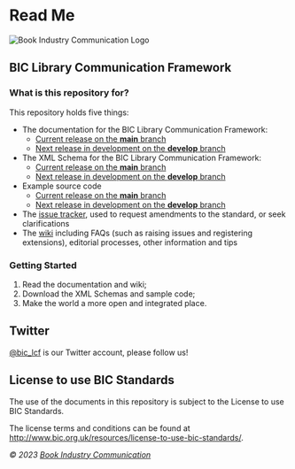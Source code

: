 # Read Me #

![Book Industry Communication Logo](docs/assets/bic-logo.png) 
## BIC Library Communication Framework ##

### What is this repository for? ###

This repository holds five things:

 * The documentation for the BIC Library Communication Framework:
     * [Current release on the __main__ branch](../../tree/main/docs)
     * [Next release in development on the __develop__ branch](../../tree/develop/docs)
 * The XML Schema for the BIC Library Communication Framework:
     * [Current release on the __main__ branch](../../tree/main/lcf-schema/src/main/resources)
     * [Next release in development on the __develop__ branch](../../tree/develop/lcf-schema/src/main/resources)
 * Example source code
     * [Current release on the __main__ branch](../../tree/main/lcf-samples)
     * [Next release in development on the __develop__ branch](../../tree/develop/lcf-samples/)    
 * The [issue tracker](../../issues), used to request amendments to the standard, or seek clarifications
 * The [wiki](../../wiki) including FAQs (such as raising issues and registering extensions), editorial processes, other information and tips

### Getting Started ###
1. Read the documentation and wiki;
2. Download the XML Schemas and sample code;
3. Make the world a more open and integrated place.

## Twitter ##
[@bic_lcf](http://twitter.com/bic_lcf) is our Twitter account, please follow us!

## License to use BIC Standards

The use of the documents in this repository is subject to the License to use BIC Standards. 

The license terms and conditions can be found at <http://www.bic.org.uk/resources/license-to-use-bic-standards/>.



*© 2023 [Book Industry Communication](http://www.bic.org.uk)*

